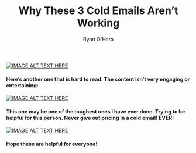 ﻿---
layout: blog
title: Why These 3 Cold Emails Aren’t Working
description: Today I decided to go through some of the cold emails folks have sent me and give feedback on how to make them better. Let’s jump right in.
coverImage: /img/ryan-scooter.jpg
publishDate: May 23, 2018


author: Ryan O'Hara
authorProfile:  Ryan O'Hara has been an early employee at several startups helping them with marketing and prospecting tactics, including Dyn who was acquired by Oracle for $600+ million in 2016. He's had prospecting campaigns featured in Fortune, Mashable, and TheNextWeb. Ryan specializes in branding, business development, prospecting, and coaching people on how to make good digital first impressions. He also mentors two accelerators, The Iron Yard and The Alpha Loft, and hosts The Prospecting Podcast.
authorImage: /img/Ryan-OHara-Headshot.png
---

[![IMAGE ALT TEXT HERE](/img/whyThese3-1.png)](http://www.youtube.com/watch?feature=player_embedded&v=XCCArevEIAY
)
#### Here’s another one that is hard to read. The content isn’t very engaging or entertaining:

[![IMAGE ALT TEXT HERE](/img/whyThese3-2.png)](http://www.youtube.com/watch?feature=player_embedded&v=XCCArevEIAY
)
#### This one may be one of the toughest ones I have ever done. Trying to be helpful for this person. Never give out pricing in a cold email! EVER!


[![IMAGE ALT TEXT HERE](/img/whyThese3-3.png)](http://www.youtube.com/watch?feature=player_embedded&v=XCCArevEIAY
)
#### Hope these are helpful for everyone!